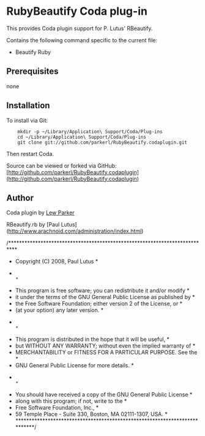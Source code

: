 RubyBeautify Coda plug-in
===================

This provides Coda plugin support for  P. Lutus' RBeautify.

Contains the following command specific to the current file:

* Beautify Ruby

Prerequisites
-------------

none

Installation
------------

To install via Git:

		mkdir -p ~/Library/Application\ Support/Coda/Plug-ins
		cd ~/Library/Application\ Support/Coda/Plug-ins
		git clone git://github.com/parkerl/RubyBeautify.codaplugin.git

Then restart Coda.

Source can be viewed or forked via GitHub: [http://github.com/parkerl/RubyBeautify.codaplugin](http://github.com/parkerl/RubyBeautify.codaplugin)

Author
------

Coda plugin by [Lew Parker](http://github.com/parkerl)

RBeautify.rb by [Paul Lutus] (http://www.arachnoid.com/administration/index.html)

/***************************************************************************
 *   Copyright (C) 2008, Paul Lutus                                        *
 *                                                                         *
 *   This program is free software; you can redistribute it and/or modify  *
 *   it under the terms of the GNU General Public License as published by  *
 *   the Free Software Foundation; either version 2 of the License, or     *
 *   (at your option) any later version.                                   *
 *                                                                         *
 *   This program is distributed in the hope that it will be useful,       *
 *   but WITHOUT ANY WARRANTY; without even the implied warranty of        *
 *   MERCHANTABILITY or FITNESS FOR A PARTICULAR PURPOSE.  See the         *
 *   GNU General Public License for more details.                          *
 *                                                                         *
 *   You should have received a copy of the GNU General Public License     *
 *   along with this program; if not, write to the                         *
 *   Free Software Foundation, Inc.,                                       *
 *   59 Temple Place - Suite 330, Boston, MA  02111-1307, USA.             *
 ***************************************************************************/

